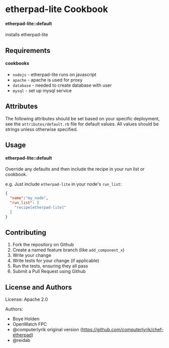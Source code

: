 etherpad-lite Cookbook
======================

#### etherpad-lite::default
installs etherpad-lite

Requirements
------------
#### cookbooks
- `nodejs` - etherpad-lite runs on javascript
- `apache` - apache is used for proxy
- `database` - needed to create database with user
- `mysql` - set up mysql service

Attributes
----------

The following attributes should be set based on your specific deployment, see the
`attributes/default.rb` file for default values. All values should be strings unless otherwise specified.



Usage
-----
#### etherpad-lite::default

Override any defaults and then include the recipe in your run list or cookbook.

e.g.
Just include `etherpad-lite` in your node's `run_list`:

```json
{
  "name":"my_node",
  "run_list": [
    "recipe[etherpad-lite]"
  ]
}
```

Contributing
------------

1. Fork the repository on Github
2. Create a named feature branch (like `add_component_x`)
3. Write your change
4. Write tests for your change (if applicable)
5. Run the tests, ensuring they all pass
6. Submit a Pull Request using Github

License and Authors
-------------------

License: Apache 2.0

Authors: 

* Boye Holden
* OpenWatch FPC
* @computerlyrik original version (https://github.com/computerlyrik/chef-etherpad)
* @reidab